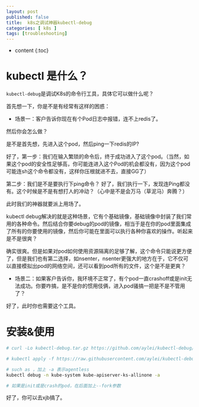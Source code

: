 ```yaml
---
layout: post
published: false
title:  k8s之调试神器kubectl-debug
categories: [ k8s ]
tags: [troubleshooting]
---
```

* content
{:toc}

# kubectl 是什么？

`kubectl-debug`是调试K8s的命令行工具，具体它可以做什么呢？

首先想一下，你是不是有经常有这样的困惑：

+ 场景一：客户告诉你现在有个Pod日志中报错，连不上redis了。

然后你会怎么做？

是不是首先想，先进入这个pod，然后ping一下redis的IP?

好了，第一步：我们在输入繁琐的命令后，终于成功进入了这个pod。（当然，如果这个pod的安全性足够高，你可能连进入这个Pod的机会都没有，因为这个pod可能连sh这个命令都没有，这样你压根就进不去，直接GG了）

第二步：我们是不是要执行下ping命令？  好了，我们执行一下，发现连Ping都没有。这个时候是不是有想打人的冲动？（心中是不是会万马（草泥马）奔腾？）

此时我们的神器就要派上用场了。

kubectl debug解决的就是这种场景，它有个基础镜像，基础镜像中封装了我们常用的各种命令。然后结合你要debug的pod的镜像，相当于是在你的pod里面集成了所有的你要使用的镜像，然后你可能在里面可以执行各种你喜欢的操作。听起来是不是很爽？ 

确实很爽。但是如果对pod如何使用资源隔离的足够了解，这个命令只能说更方便了，但是我们也有第二选择，如nsenter，nsenter更强大的地方在于，它不仅可以直接模拟出pod的网络空间，还可以看到pod所有的文件，这个是不是更爽？


+ 场景二：如果客户告诉你，我环境不正常了，有个pod一直crashoff或是init无法成功。你要咋搞，是不是你的惯用伎俩，进入pod骚搞一把是不是不管用了？

好了，此时你也需要这个工具。


# 安装&使用

```bash
# curl -Lo kubectl-debug.tar.gz https://github.com/aylei/kubectl-debug/releases/download/v0.1.1/kubectl-debug_0.1.1_linux_amd64.tar.gz

# kubectl apply -f https://raw.githubusercontent.com/aylei/kubectl-debug/master/scripts/agent_daemonset.yml  # 这个是安装agent，daemonSet, 目的是快点，它会在集群的每个node上面起一个pod。

# such as ，加上 -a 表示agentless
kubectl debug -n kube-system kube-apiserver-ks-allinone -a

# 如果是init或是crash的pod，在后面加上--fork参数
```

好了，你可以去xjb搞了。
